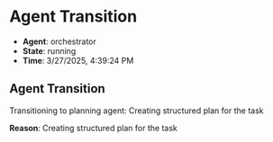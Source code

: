 # Agent Transition

- **Agent**: orchestrator
- **State**: running
- **Time**: 3/27/2025, 4:39:24 PM

## Agent Transition

Transitioning to planning agent: Creating structured plan for the task

**Reason**: Creating structured plan for the task

